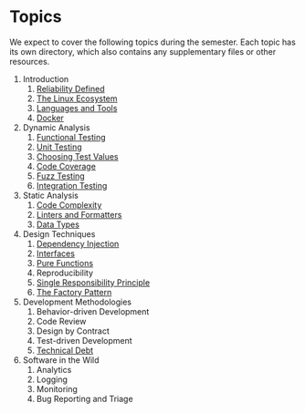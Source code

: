# Topics

We expect to cover the following topics during the semester. Each topic has its
own directory, which also contains any supplementary files or other resources.

  1. Introduction
     1. [Reliability Defined](reliability-defined/)
     1. [The Linux Ecosystem](linux-ecosystem/)
     1. [Languages and Tools](languages-tools/)
     1. [Docker](docker/)
  1. Dynamic Analysis
     1. [Functional Testing](functional-testing/)
     1. [Unit Testing](unit-testing/)
     1. [Choosing Test Values](choosing-test-values/)
     1. [Code Coverage](code-coverage/)
     1. [Fuzz Testing](fuzz-testing/)
     1. [Integration Testing](integration-testing/)
  1. Static Analysis
     1. [Code Complexity](code-complexity/)
     1. [Linters and Formatters](linters-and-formatters/)
     1. [Data Types](data-types/)
  1. Design Techniques
     1. [Dependency Injection](dependency-injection/)
     1. [Interfaces](interfaces/)
     1. [Pure Functions](pure-functions/)
     1. Reproducibility
     1. [Single Responsibility Principle](single-responsibility/)
     1. [The Factory Pattern](factory-pattern/)
  1. Development Methodologies
     1. Behavior-driven Development
     1. Code Review
     1. Design by Contract
     1. Test-driven Development
     1. [Technical Debt](technical-debt)
  1. Software in the Wild
     1. Analytics
     1. Logging
     1. Monitoring
     1. Bug Reporting and Triage

